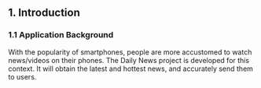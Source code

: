 ## 1. Introduction
### 1.1 Application Background
With the popularity of smartphones, people are more accustomed to watch news/videos on their phones. The Daily News project is developed for this context. It will obtain the latest and hottest news, and accurately send them to users.